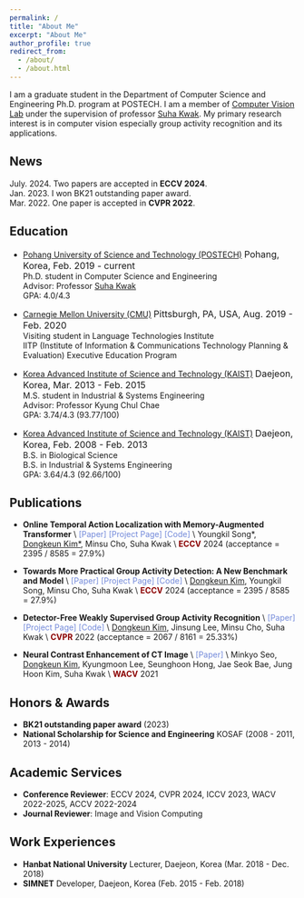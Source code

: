 ```yaml
---
permalink: /
title: "About Me"
excerpt: "About Me"
author_profile: true
redirect_from: 
  - /about/
  - /about.html
---
```


I am a graduate student in the Department of Computer Science and Engineering Ph.D. program at POSTECH. 
I am a member of [Computer Vision Lab](https://cvlab.postech.ac.kr) 
under the supervision of professor [Suha Kwak](http://cvlab.postech.ac.kr/~suhakwak).
My primary research interest is in computer vision especially group activity recognition and its applications. 

## News
July. 2024. Two papers are accepted in **ECCV 2024**. \
Jan. 2023. I won BK21 outstanding paper award. \
Mar. 2022. One paper is accepted in **CVPR 2022**.

## Education
- [Pohang University of Science and Technology (POSTECH)](https://postech.ac.kr) <font size="3">Pohang, Korea, Feb. 2019 - current</font>
<br>Ph.D. student in Computer Science and Engineering
<br>Advisor: Professor <a href="https://cvlab.postech.ac.kr/~suhakwak">Suha Kwak</a>
<br>GPA: 4.0/4.3

- [Carnegie Mellon University (CMU)](https://www.cmu.edu/) <font size="3">Pittsburgh, PA, USA, Aug. 2019 - Feb. 2020</font>
<br>Visiting student in Language Technologies Institute
<br>IITP (Institute of Information & Communications Technology Planning & Evaluation) Executive Education Program


- [Korea Advanced Institute of Science and Technology (KAIST)](https://www.kaist.ac.kr/en/) <font size="3">Daejeon, Korea, Mar. 2013 - Feb. 2015</font>
<br> M.S. student in Industrial & Systems Engineering 
<br> Advisor: Professor Kyung Chul Chae 
<br> GPA: 3.74/4.3 (93.77/100)


- [Korea Advanced Institute of Science and Technology (KAIST)](https://www.kaist.ac.kr/en/) <font size="3">Daejeon, Korea, Feb. 2008 - Feb. 2013 </font>
<br> B.S. in Biological Science 
<br> B.S. in Industrial & Systems Engineering 
<br> GPA: 3.64/4.3 (92.66/100)


## Publications
- **Online Temporal Action Localization with Memory-Augmented Transformer** \\
<a href="https://arxiv.org/abs/2408.02957" style="color: #7289da; text-decoration: none;">[Paper]</a>
<a href="https://cvlab.postech.ac.kr/research/MATR/" style="color: #7289da; text-decoration: none;">[Project Page]</a>
<a href="https://github.com/skhcjh231/MATR_codebase" style="color: #7289da; text-decoration: none;">[Code]</a> \\
Youngkil Song*, <u>Dongkeun Kim*</u>, Minsu Cho, Suha Kwak \\
<span style="color:darkred">**ECCV**</span> 2024 (acceptance = 2395 / 8585 = 27.9%) 

- **Towards More Practical Group Activity Detection: A New Benchmark and Model** \\
<a href="https://arxiv.org/abs/2312.02878" style="color: #7289da; text-decoration: none;">[Paper]</a>
<a href="https://dk-kim.github.io/CAFE" style="color: #7289da; text-decoration: none;">[Project Page]</a>
<a href="https://github.com/dk-kim/CAFE_codebase" style="color: #7289da; text-decoration: none;">[Code]</a> \\
<u>Dongkeun Kim</u>, Youngkil Song, Minsu Cho, Suha Kwak \\
<span style="color:darkred">**ECCV**</span> 2024 (acceptance = 2395 / 8585 = 27.9%) 

- **Detector-Free Weakly Supervised Group Activity Recognition** \\
<a href="https://arxiv.org/abs/2204.02139" style="color: #7289da; text-decoration: none;">[Paper]</a>
<a href="https://cvlab.postech.ac.kr/research/DFWSGAR" style="color: #7289da; text-decoration: none;">[Project Page]</a>
<a href="https://github.com/dk-kim/DFWSGAR" style="color: #7289da; text-decoration: none;">[Code]</a> \\
<u>Dongkeun Kim</u>, Jinsung Lee, Minsu Cho, Suha Kwak \\
<span style="color:darkred">**CVPR**</span> 2022 (acceptance = 2067 / 8161 = 25.33%) 

- **Neural Contrast Enhancement of CT Image** \\
<a href="https://openaccess.thecvf.com/content/WACV2021/papers/Seo_Neural_Contrast_Enhancement_of_CT_Image_WACV_2021_paper.pdf" style="color: #7289da; text-decoration: none;">[Paper]</a> \\
Minkyo Seo, <u>Dongkeun Kim</u>, Kyungmoon Lee, Seunghoon Hong, Jae Seok Bae, Jung Hoon Kim, Suha Kwak \\
<span style="color:darkred">**WACV**</span> 2021


## Honors & Awards
- **BK21 outstanding paper award** (2023)
- **National Scholarship for Science and Engineering** KOSAF (2008 - 2011, 2013 - 2014)


## Academic Services
- **Conference Reviewer**: ECCV 2024, CVPR 2024, ICCV 2023, WACV 2022-2025, ACCV 2022-2024
- **Journal Reviewer**: Image and Vision Computing 


## Work Experiences
- **Hanbat National University** Lecturer, Daejeon, Korea (Mar. 2018 - Dec. 2018)
- **SIMNET** Developer, Daejeon, Korea (Feb. 2015 - Feb. 2018)
